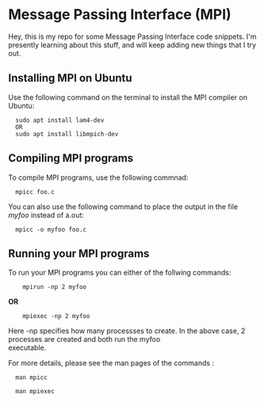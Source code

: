 # Message Passing Interface (MPI)
Hey, this is my repo for some Message Passing Interface code snippets.
I'm presently learning about this stuff, and will keep adding new things that I try out.

## Installing MPI on Ubuntu
  Use the following command on the terminal to install the MPI compiler on Ubuntu:
  ```
    sudo apt install lam4-dev 
    OR
    sudo apt install libmpich-dev 
  ```

## Compiling MPI programs
  To compile MPI programs, use the following commnad:
  ```
    mpicc foo.c
  ```
  You can also use the following command to place the output in the file _myfoo_ instead of a.out:
  ```
    mpicc -o myfoo foo.c
  ```
  
## Running your MPI programs
  To run your MPI programs you can either of the follwing commands:
  
``` 
    mpirun -np 2 myfoo  
```
   __OR__
 
```
    mpiexec -np 2 myfoo  
```
  
  Here -np specifies how many processses to create. In the above case, 2 processes are created and both run the myfoo   
  executable.
  
  For more details, please see the man pages of the commands :
  ```
    man mpicc
  ```
  ```
    man mpiexec
  ```  
  
